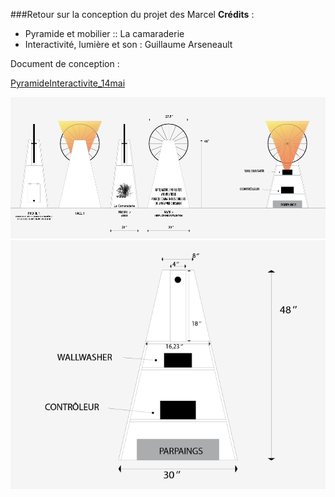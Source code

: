 ###Retour sur la conception du projet des Marcel
**Crédits** :
   
* Pyramide et mobilier :: La camaraderie 
* Interactivité, lumière et son : Guillaume Arseneault

Document de conception : 

[PyramideInteractivite_14mai](http://raw.githubusercontent.com/gllmAR/velokino/gh-pages/_posts/assets/pyramideInteractivite_14mai.pdf)

![image](http://raw.githubusercontent.com/gllmAR/velokino/gh-pages/_posts/assets/demoStruct1.png)
![image](http://raw.githubusercontent.com/gllmAR/velokino/gh-pages/_posts/assets/demoStruct3.png)

